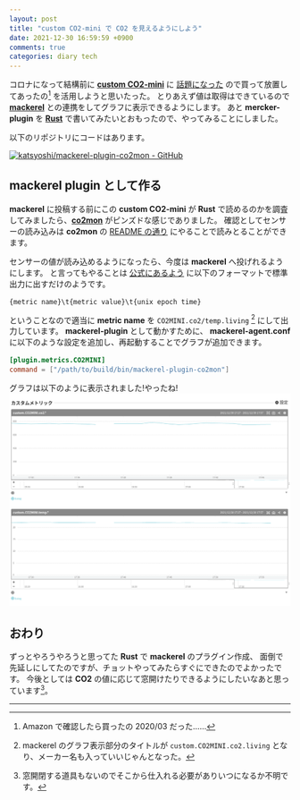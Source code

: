 ```yaml
---
layout: post
title: "custom CO2-mini で CO2 を見えるようにしよう"
date: 2021-12-30 16:59:59 +0900
comments: true
categories: diary tech
---
```


コロナになって結構前に [**custom CO2-mini**](https://www.kk-custom.co.jp/emp/CO2-mini.html)
に [話題になった](https://www.itmedia.co.jp/pcuser/articles/2012/18/news069.html)
ので買って放置してあったの[^buy-co2mon] を活用しようと思いたった。
とりあえず値は取得はできているので [**mackerel**](https://meckerel.io) との連携をしてグラフに表示できるようにします。
あと  **mercker-plugin** を [**Rust**](https://www.rust-lang.org) で書いてみたいとおもったので、やってみることにしました。

以下のリポジトリにコードはあります。

[![katsyoshi/mackerel-plugin-co2mon - GitHub](https://gh-card.dev/repos/katsyoshi/mackerel-plugin-co2mon.svg)](https://github.com/katsyoshi/mackerel-plugin-co2mon)

## mackerel plugin として作る
**mackerel** に投稿する前にこの **custom CO2-mini** が **Rust** で読めるのかを調査してみましたら、[**co2mon**](https://crates.io/crates/co2mon) がピンズドな感じでありました。
確認としてセンサーの読み込みは **co2mon** の [README の通り](https://github.com/lnicola/co2mon#permissions) にやることで読みとることができます。

センサーの値が読み込めるようになったら、今度は **mackerel** へ投げれるようにします。
と言ってもやることは [公式にあるよう](https://mackerel.io/ja/docs/entry/advanced/custom-metrics#post-metric) に以下のフォーマットで標準出力に出すだけのようです。

```
{metric name}\t{metric value}\t{unix epoch time}
```

ということなので適当に **metric name** を `CO2MINI.co2/temp.living` [^custom-co2mini] にして出力しています。
**mackerel-plugin** として動かすために、 **mackerel-agent.conf** に以下のような設定を追加し、再起動することでグラフが追加できます。

```toml
[plugin.metrics.CO2MINI]
command = ["/path/to/build/bin/mackerel-plugin-co2mon"]
```

グラフは以下のように表示されました!やったね!
![](/images/screenshot/co2mini-metrics.png)

## おわり

ずっとやろうやろうと思ってた **Rust** で **mackerel** のプラグイン作成、
面倒で先延しにしてたのですが、チョットやってみたらすぐにできたのでよかったです。
今後としては **CO2** の値に応じて窓開けたりできるようにしたいなあと思っています[^window]。

---

[^buy-co2mon]: Amazon で確認したら買ったの 2020/03 だった……
[^custom-co2mini]: mackerel のグラフ表示部分のタイトルが `custom.CO2MINI.co2.living` となり、メーカー名も入っていいじゃんとなった。
[^window]: 窓開閉する道具もないのでそこから仕入れる必要がありいつになるか不明です。

